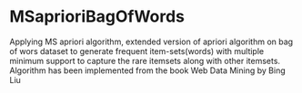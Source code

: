 # MSaprioriBagOfWords
Applying MS apriori algorithm, extended version of apriori algorithm on bag of wors dataset to generate frequent item-sets(words) with multiple minimum support to capture the rare itemsets along with other itemsets.
Algorithm has been implemented from the book Web Data Mining by Bing Liu
